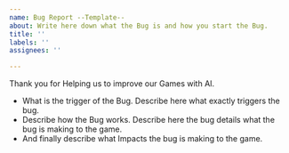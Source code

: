 ```yaml
---
name: Bug Report --Template--
about: Write here down what the Bug is and how you start the Bug.
title: ''
labels: ''
assignees: ''

---
```


Thank you for Helping us to improve our Games with AI.
- What is the trigger of the Bug. Describe here what exactly triggers the bug.
- Describe how the Bug works. Describe here the bug details what the bug is making to the game.
- And finally describe what Impacts the bug is making to the game.
